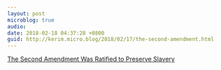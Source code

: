 ```yaml
---
layout: post
microblog: true
audio: 
date: 2018-02-18 04:37:28 +0800
guid: http://kerim.micro.blog/2018/02/17/the-second-amendment.html
---
```

[The Second Amendment Was Ratified to Preserve Slavery](http://www.truth-out.org/news/item/13890-the-second-amendment-was-ratified-to-preserve-slavery)
